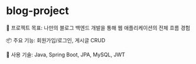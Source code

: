 # blog-project

🎯 프로젝트 목표: 나만의 블로그 백엔드 개발을 통해 웹 애플리케이션의 전체 흐름 경험

📦 주요 기능: 회원가입/로그인, 게시글 CRUD

🧱 사용 기술: Java, Spring Boot, JPA, MySQL, JWT

